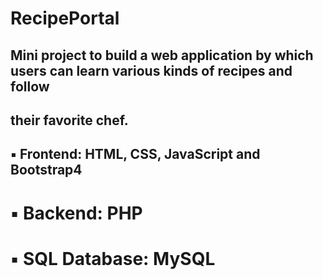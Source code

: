 # RecipePortal

## Mini project to build a web application by which users can learn various kinds of recipes and follow
## their favorite chef.
## ▪ Frontend: HTML, CSS, JavaScript and Bootstrap4
# ▪ Backend: PHP
# ▪ SQL Database: MySQL
 

